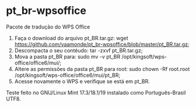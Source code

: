 # pt_br-wpsoffice
Pacote de tradução do WPS Office

01. Faça o download do arquivo pt_BR.tar.gz: wget https://github.com/vaamonde/pt_br-wpsoffice/blob/master/pt_BR.tar.gz;
02. Descompacta o seu contéudo: tar -zxvf pt_BR.tar.gz;
03. Mova a pasta pt_BR para: sudo mv -v pt_BR /opt/kingsoft/wps-office/office6/mui/;
04. Altere as permissões da pasta pt_BR para root: sudo chown -Rf root.root /opt/kingsoft/wps-office/office6/mui/pt_BR;
05. Acesse novamente o WPS e verifique se está em pt_BR.

Teste feito no GNU/Linux Mint 17.3/18.1/19 instalado como Português-Brasil UTF8.
